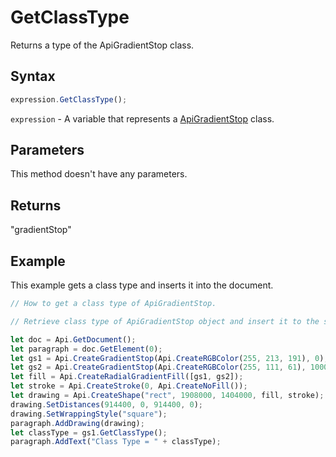 # GetClassType

Returns a type of the ApiGradientStop class.

## Syntax

```javascript
expression.GetClassType();
```

`expression` - A variable that represents a [ApiGradientStop](../ApiGradientStop.md) class.

## Parameters

This method doesn't have any parameters.

## Returns

"gradientStop"

## Example

This example gets a class type and inserts it into the document.

```javascript editor-docx
// How to get a class type of ApiGradientStop.

// Retrieve class type of ApiGradientStop object and insert it to the slide.

let doc = Api.GetDocument();
let paragraph = doc.GetElement(0);
let gs1 = Api.CreateGradientStop(Api.CreateRGBColor(255, 213, 191), 0);
let gs2 = Api.CreateGradientStop(Api.CreateRGBColor(255, 111, 61), 100000);
let fill = Api.CreateRadialGradientFill([gs1, gs2]);
let stroke = Api.CreateStroke(0, Api.CreateNoFill());
let drawing = Api.CreateShape("rect", 1908000, 1404000, fill, stroke);
drawing.SetDistances(914400, 0, 914400, 0);
drawing.SetWrappingStyle("square");
paragraph.AddDrawing(drawing);
let classType = gs1.GetClassType();
paragraph.AddText("Class Type = " + classType);
```

